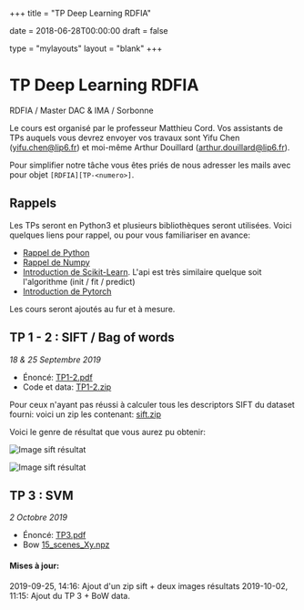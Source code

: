 +++
title = "TP Deep Learning RDFIA"

date = 2018-06-28T00:00:00
draft = false

type = "mylayouts"
layout = "blank"
+++

# TP Deep Learning RDFIA

RDFIA / Master DAC & IMA / Sorbonne

Le cours est organisé par le professeur Matthieu Cord. Vos assistants de TPs auquels
vous devrez envoyer vos travaux sont Yifu Chen (yifu.chen@lip6.fr) et moi-même Arthur
Douillard (arthur.douillard@lip6.fr).

Pour simplifier notre tâche vous êtes priés de nous adresser les mails avec pour objet
`[RDFIA][TP-<numero>]`.

## Rappels

Les TPs seront en Python3 et plusieurs bibliothèques seront utilisées. Voici
quelques liens pour rappel, ou pour vous familiariser en avance:

- [Rappel de Python](https://learnxinyminutes.com/docs/python/)
- [Rappel de Numpy](https://docs.scipy.org/doc/numpy/user/quickstart.html)
- [Introduction de Scikit-Learn](https://scikit-learn.org/stable/tutorial/basic/tutorial.html). L'api est très similaire quelque soit l'algorithme (init / fit / predict)
- [Introduction de Pytorch](https://pytorch.org/tutorials/beginner/deep_learning_60min_blitz.html)

Les cours seront ajoutés au fur et à mesure.

## TP 1 - 2 : SIFT / Bag of words
*18 & 25 Septembre 2019*

- Énoncé: [TP1-2.pdf](/files/rdfia_resources/tp1-2.pdf)
- Code et data: [TP1-2.zip](https://webia.lip6.fr/~douillard/rdfia/tp1-2.zip)

Pour ceux n'ayant pas réussi à calculer tous les descriptors SIFT du dataset fourni: voici un zip
les contenant: [sift.zip](https://webia.lip6.fr/~douillard/rdfia/sift.zip)

Voici le genre de résultat que vous aurez pu obtenir:

![Image sift résultat](/figures/rdfia_sift_1.png)

![Image sift résultat](/figures/rdfia_sift_2.png)

## TP 3 : SVM
*2 Octobre 2019*

- Énoncé: [TP3.pdf](/files/rdfia_resources/tp3.pdf)
- Bow [15_scenes_Xy.npz](https://webia.lip6.fr/~douillard/rdfia/15_scenes_Xy.npz)

#### Mises à jour:

2019-09-25, 14:16: Ajout d'un zip sift + deux images résultats
2019-10-02, 11:15: Ajout du TP 3 + BoW data.
